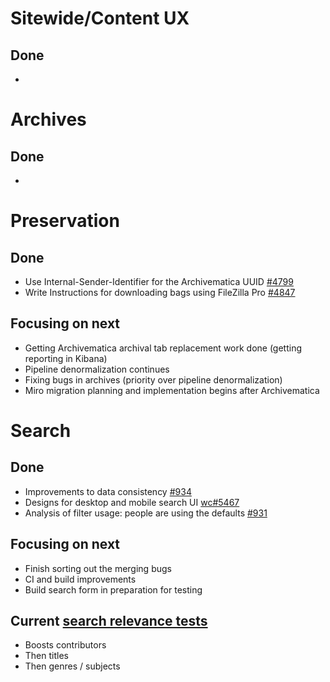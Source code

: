 # Sitewide/Content UX
## Done
-   


# Archives
## Done
- 


# Preservation 
## Done
-	Use Internal-Sender-Identifier for the Archivematica UUID [#4799 ](https://github.com/wellcomecollection/platform/issues/4799)
-	Write Instructions for downloading bags using FileZilla Pro [#4847](https://github.com/wellcomecollection/platform/issues/4847)

## Focusing on next
-	Getting Archivematica archival tab replacement work done (getting reporting in Kibana)
-	Pipeline denormalization continues
-	Fixing bugs in archives (priority over pipeline denormalization)
-	Miro migration planning and implementation begins after Archivematica


# Search
## Done
-	Improvements to data consistency [#934](https://github.com/wellcomecollection/catalogue/issues/934)
-	Designs for desktop and mobile search UI  [wc#5467](https://github.com/wellcomecollection/wellcomecollection.org/issues/5467)
-	Analysis of filter usage: people are using the defaults [#931](https://github.com/wellcomecollection/catalogue/issues/931)

## Focusing on next
- Finish sorting out the merging bugs
-	CI and build improvements
-	Build search form in preparation for testing

## Current [search relevance tests](https://docs.wellcomecollection.org/catalogue/search/tests)
- Boosts contributors
- Then titles
- Then genres / subjects
